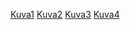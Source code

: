 [Kuva1](computer-767776_1920.jpg)
[Kuva2](desktop.ini)
[Kuva3](diary.jpg)
[Kuva4](walk-7945711_640.jpg)